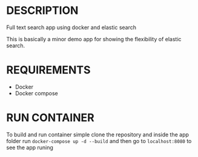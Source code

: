 # DESCRIPTION
Full text search app using docker and elastic search

This is basically a minor demo app for showing the flexibility of elastic search.

# REQUIREMENTS

* Docker
* Docker compose

# RUN CONTAINER

To build and run container simple clone the repository and inside the app folder run `docker-compose up -d --build` and then go to `localhost:8080` to see the app runing
